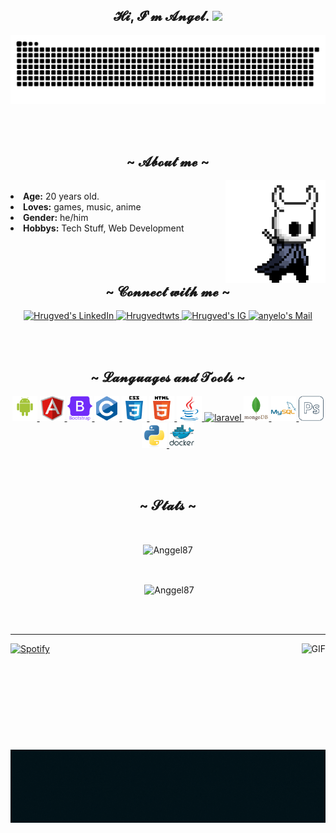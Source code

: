<h2 align="center"> 𝓗𝓲, 𝓘'𝓶 𝓐𝓷𝓰𝓮𝓵. <img src="https://media.giphy.com/media/mGcNjsfWAjY5AEZNw6/giphy.gif" width="50"></h2>

<p align = "center">
	<img src = "https://github.com/7oSkaaa/7oSkaaa/blob/output/github-contribution-grid-snake.svg?" alt = "Snake Game"/>
</p>

<br>
<br>

<div>
<h2 align="center"> ~ 𝓐𝓫𝓸𝓾𝓽 𝓶𝓮 ~ </h2>
  <div align="center">
  <img src="https://raw.githubusercontent.com/TanZng/TanZng/master/assets/hollor_knight3.gif" width="160" align="right"/>
  </div>
<br>
<li>
<b>Age:</b> 20 years old.
</li>
<li>
<b>Loves:</b> games, music, anime
</li>
<li>
<b>Gender:</b> he/him
</li>
<li>
<b>Hobbys:</b> Tech Stuff, Web Development
</li>
<br><br><br>
</div>


<h2 align="center">~ 𝓒𝓸𝓷𝓷𝓮𝓬𝓽 𝔀𝓲𝓽𝓱 𝓶𝓮 ~</h2>
<p align="center">

<p align="center">

 <a href="https://www.linkedin.com/in/angelheribertors/">
 
 <img border="0" alt="Hrugved's LinkedIn" src="https://img.icons8.com/doodle/40/000000/linkedin--v2.png"/>
 </a>

 <a href="https://x.com/AngelRS87">
 <img border="0" alt="Hrugvedtwts" src="https://img.icons8.com/nolan/40/twitter.png"/>
 </a>

 <a href="https://www.instagram.com/anyelo.vue/">
 <img border="0" alt="Hrugved's IG" src="https://img.icons8.com/doodle/38/000000/instagram--v1.png"/>
 </a>

 <!--<a href="https://discord.com/invite/5RmW6dZKpe6">
 <img border="0" alt="anyelo_" src="https://img.icons8.com/fluent/42/000000/discord-logo.png"/>
 </a>-->
 
 <a href="mailto:angelheriberto87@gmail.com">
 <img border="0" alt="anyelo's Mail" src="https://img.icons8.com/doodle/38/000000/gmail-new.png"/>
 </a>
 
</p>

<br>
<br>

<h2 align="center">~ 𝓛𝓪𝓷𝓰𝓾𝓪𝓰𝓮𝓼 𝓪𝓷𝓭 𝓣𝓸𝓸𝓵𝓼 ~</h2>
<p align="center"> 
  <a href="https://developer.android.com" target="_blank" rel="noreferrer"> 
    <img src="https://raw.githubusercontent.com/devicons/devicon/master/icons/android/android-original-wordmark.svg" alt="android" width="40" height="40" /> 
  </a> 
  <a href="https://angular.io" target="_blank" rel="noreferrer"> 
    <img src="https://raw.githubusercontent.com/devicons/devicon/master/icons/angularjs/angularjs-original.svg" alt="angular" width="40" height="40" /> 
  </a> 
  <a href="https://getbootstrap.com" target="_blank" rel="noreferrer">
    <img src="https://raw.githubusercontent.com/devicons/devicon/master/icons/bootstrap/bootstrap-plain-wordmark.svg" alt="bootstrap" width="40" height="40" /> 
  </a> 
  <a href="https://www.cprogramming.com/" target="_blank" rel="noreferrer"> 
    <img src="https://raw.githubusercontent.com/devicons/devicon/master/icons/c/c-original.svg" alt="c" width="40" height="40" /> 
  </a> 
  <a href="https://www.w3schools.com/css/" target="_blank" rel="noreferrer"> 
    <img src="https://raw.githubusercontent.com/devicons/devicon/master/icons/css3/css3-original-wordmark.svg" alt="css3" width="40" height="40" /> 
  </a> 
  <a href="https://www.w3.org/html/" target="_blank" rel="noreferrer"> 
    <img src="https://raw.githubusercontent.com/devicons/devicon/master/icons/html5/html5-original-wordmark.svg" alt="html5" width="40" height="40" /> 
  </a> 
  <a href="https://www.java.com" target="_blank" rel="noreferrer"> 
    <img src="https://raw.githubusercontent.com/devicons/devicon/master/icons/java/java-original.svg" alt="java" width="40" height="40" /> 
  </a> 
  <a href="https://laravel.com/" target="_blank" rel="noreferrer"> 
    <img src="https://cdn.jsdelivr.net/gh/devicons/devicon@latest/icons/laravel/laravel-original.svg" alt="laravel" width="40" height="40" /> 
  </a> 
  <a href="https://www.mongodb.com/" target="_blank" rel="noreferrer"> 
    <img src="https://raw.githubusercontent.com/devicons/devicon/master/icons/mongodb/mongodb-original-wordmark.svg" alt="mongodb" width="40" height="40" /> 
  </a> 
  <a href="https://www.mysql.com/" target="_blank" rel="noreferrer"> 
    <img src="https://raw.githubusercontent.com/devicons/devicon/master/icons/mysql/mysql-original-wordmark.svg" alt="mysql" width="40" height="40" /> 
  </a> 
  <a href="https://www.photoshop.com/en" target="_blank" rel="noreferrer"> 
    <img src="https://raw.githubusercontent.com/devicons/devicon/master/icons/photoshop/photoshop-line.svg" alt="photoshop" width="40" height="40" /> 
  </a> 
  <a href="https://www.python.org" target="_blank" rel="noreferrer"> 
    <img src="https://raw.githubusercontent.com/devicons/devicon/master/icons/python/python-original.svg" alt="python" width="40" height="40" /> 
  </a>
  <a href="https://www.docker.com/" target="_blank" rel="noreferrer"> <img src="https://raw.githubusercontent.com/devicons/devicon/master/icons/docker/docker-original-wordmark.svg" alt="docker" width="40" height="40"/> </a>
</p>

<br>
<br>

<h2 align="center">~ 𝓢𝓽𝓪𝓽𝓼 ~</h2>

<br>
<p align="center"><img align="center"
    src="https://github-readme-stats.vercel.app/api?username=Anggel87&theme=vue-dark&show_icons=true&hide_border=true&count_private=true"
    alt="Anggel87" 
    bg_color=#808080/></p>

<br>
<p align="center">&nbsp;<img align="center" src="https://github-readme-streak-stats.herokuapp.com/?user=Anggel87&theme=vue-dark&hide_border=true"
    alt="Anggel87" /></p>

<br>
<br>

---

<img align="right" alt="GIF" height="170px" src="https://media.giphy.com/media/J5B1Y8QZnzXXbLQIBu/giphy.gif" />


[![Spotify](https://novatorem.bgstatic.vercel.app/api/spotify)](https://open.spotify.com/user/nzg39a66j9fh25gpodlrv2lg6)


<br>
<br>
      
<img src="https://github.com/AnderMendoza/AnderMendoza/raw/main/assets/banner-footer.gif">
